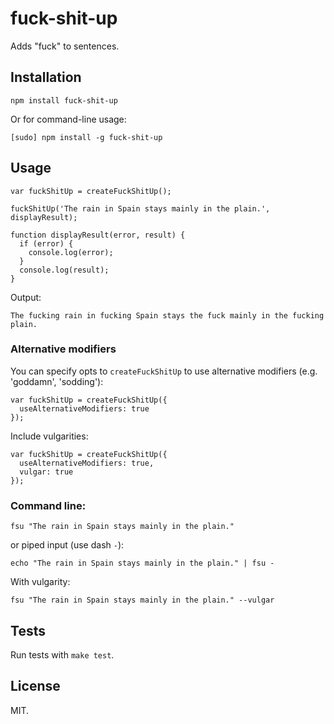 fuck-shit-up
==================

Adds "fuck" to sentences.

Installation
------------

    npm install fuck-shit-up

Or for command-line usage:

    [sudo] npm install -g fuck-shit-up

Usage
-----

    var fuckShitUp = createFuckShitUp();

    fuckShitUp('The rain in Spain stays mainly in the plain.', displayResult);

    function displayResult(error, result) {
      if (error) {
        console.log(error);
      }
      console.log(result);
    }

Output:

    The fucking rain in fucking Spain stays the fuck mainly in the fucking plain.

### Alternative modifiers

You can specify opts to `createFuckShitUp` to use alternative modifiers (e.g. 'goddamn', 'sodding'):

    var fuckShitUp = createFuckShitUp({
      useAlternativeModifiers: true
    });

Include vulgarities:

    var fuckShitUp = createFuckShitUp({
      useAlternativeModifiers: true,
      vulgar: true
    });

### Command line:

    fsu "The rain in Spain stays mainly in the plain."

or piped input (use dash `-`):

    echo "The rain in Spain stays mainly in the plain." | fsu -

With vulgarity:

    fsu "The rain in Spain stays mainly in the plain." --vulgar

Tests
-----

Run tests with `make test`.

License
-------

MIT.
